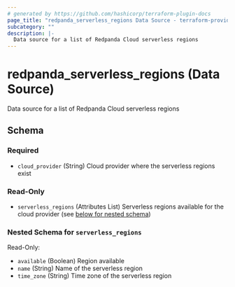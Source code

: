 ```yaml
---
# generated by https://github.com/hashicorp/terraform-plugin-docs
page_title: "redpanda_serverless_regions Data Source - terraform-provider-redpanda"
subcategory: ""
description: |-
  Data source for a list of Redpanda Cloud serverless regions
---
```


# redpanda_serverless_regions (Data Source)

Data source for a list of Redpanda Cloud serverless regions



<!-- schema generated by tfplugindocs -->
## Schema

### Required

- `cloud_provider` (String) Cloud provider where the serverless regions exist

### Read-Only

- `serverless_regions` (Attributes List) Serverless regions available for the cloud provider (see [below for nested schema](#nestedatt--serverless_regions))

<a id="nestedatt--serverless_regions"></a>
### Nested Schema for `serverless_regions`

Read-Only:

- `available` (Boolean) Region available
- `name` (String) Name of the serverless region
- `time_zone` (String) Time zone of the serverless region

